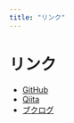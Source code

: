 ```yaml
---
title: "リンク"
---
```


# リンク

- [GitHub](https://github.com/azujuuuuuun)
- [Qiita](https://qiita.com/azujuuuuuun)
- [ブクログ](https://booklog.jp/users/azujuuuuuun)
